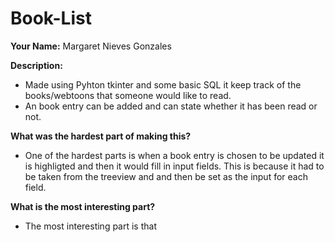 # Book-List
**Your Name:** Margaret Nieves Gonzales

**Description:**

- Made using Pyhton tkinter and some basic SQL it keep track of the books/webtoons that someone would like to read.
- An book entry can be added and can state whether it has been read or not.

 **What was the hardest part of making this?**
-  One of the hardest parts is when a book entry is chosen to be updated it is highligted and then it would fill in input fields. This is because it had to be taken from the treeview and and then be set as the input for each field.

**What is the most interesting part?**
- The most interesting part is that 
